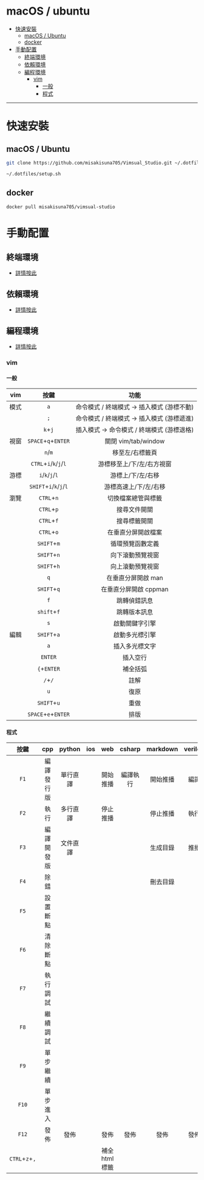 # macOS / ubuntu

<!-- vim-markdown-toc GFM -->

+ [快速安裝](#快速安裝)
    * [macOS / Ubuntu](#macos--ubuntu)
    * [docker](#docker)
+ [手動配置](#手動配置)
    * [終端環境](#終端環境)
    * [依賴環境](#依賴環境)
    * [編程環境](#編程環境)
        - [vim](#vim)
            + [一般](#一般)
            + [程式](#程式)

<!-- vim-markdown-toc -->

---

# 快速安裝

## macOS / Ubuntu

```zsh
git clone https://github.com/misakisuna705/Vimsual_Studio.git ~/.dotfiles

~/.dotfiles/setup.sh
```

## docker

```zsh
docker pull misakisuna705/vimsual-studio
```

# 手動配置

## 終端環境

-   [詳情按此](doc/md/terminal.md)

## 依賴環境

-   [詳情按此](doc/md/package.md)

## 編程環境

-   [詳情按此](doc/md/vim.md)

### vim

#### 一般

| vim  |          按鍵           |                    功能                    |
| :--: | :---------------------: | :----------------------------------------: |
| 模式 |           `a`           | 命令模式 / 終端模式 -> 插入模式 (游標不動) |
|      |           `;`           | 命令模式 / 終端模式 -> 插入模式 (游標遞進) |
|      |         `k`+`j`         | 插入模式 -> 命令模式 / 終端模式 (游標退格) |
| 視窗 |   `SPACE`+`q`+`ENTER`   |            關閉 vim/tab/window             |
|      |         `n`/`m`         |              移至左/右標籤頁               |
|      | `CTRL`+`i`/`k`/`j`/`l`  |         游標移至上/下/左/右方視窗          |
| 游標 |     `i`/`k`/`j`/`l`     |             游標上/下/左/右移              |
|      | `SHIFT`+`i`/`k`/`j`/`l` |           游標高速上/下/左/右移            |
| 瀏覽 |       `CTRL`+`n`        |             切換檔案總管與標籤             |
|      |       `CTRL`+`p`        |                搜尋文件開關                |
|      |       `CTRL`+`f`        |                搜尋標籤開關                |
|      |       `CTRL`+`o`        |             在垂直分屏開啟檔案             |
|      |       `SHIFT`+`m`       |              循環預覽函數定義              |
|      |       `SHIFT`+`n`       |              向下滾動預覽視窗              |
|      |       `SHIFT`+`h`       |              向上滾動預覽視窗              |
|      |           `q`           |             在垂直分屏開啟 man             |
|      |       `SHIFT`+`q`       |           在垂直分屏開啟 cppman            |
|      |           `f`           |                跳轉偵錯訊息                |
|      |       `shift`+`f`       |                跳轉版本訊息                |
|      |           `s`           |               啟動關鍵字引擎               |
| 編輯 |       `SHIFT`+`a`       |               啟動多光標引擎               |
|      |           `a`           |               插入多光標文字               |
|      |         `ENTER`         |                  插入空行                  |
|      |       `{`+`ENTER`       |                  補全括弧                  |
|      |         `/`+`/`         |                    註解                    |
|      |           `u`           |                    復原                    |
|      |       `SHIFT`+`u`       |                    重做                    |
|      |   `SPACE`+`e`+`ENTER`   |                    排版                    |

#### 程式

|      按鍵      |    cpp     |  python  | ios |      web       |  csharp  | markdown | verilog |
| :------------: | :--------: | :------: | :-: | :------------: | :------: | :------: | :-----: |
|      `F1`      | 編譯發行版 | 單行直譯 |     |    開始推播    | 編譯執行 | 開始推播 |  編譯   |
|      `F2`      |    執行    | 多行直譯 |     |    停止推播    |          | 停止推播 |  執行   |
|      `F3`      | 編譯開發版 | 文件直譯 |     |                |          | 生成目錄 |  推播   |
|      `F4`      |    除錯    |          |     |                |          | 刪去目錄 |         |
|      `F5`      |  設置斷點  |          |     |                |          |          |         |
|      `F6`      |  清除斷點  |          |     |                |          |          |         |
|      `F7`      |  執行調試  |          |     |                |          |          |         |
|      `F8`      |  繼續調試  |          |     |                |          |          |         |
|      `F9`      |  單步繼續  |          |     |                |          |          |         |
|     `F10`      |  單步進入  |          |     |                |          |          |         |
|     `F12`      |    發佈    |   發佈   |     |      發佈      |   發佈   |   發佈   |  發佈   |
| `CTRL`+`z`+`,` |            |          |     | 補全 html 標籤 |          |          |         |
